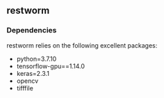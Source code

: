 ## restworm



### Dependencies
restworm relies on the following excellent packages:
- python=3.7.10
- tensorflow-gpu==1.14.0
- keras=2.3.1
- opencv
- tifffile
